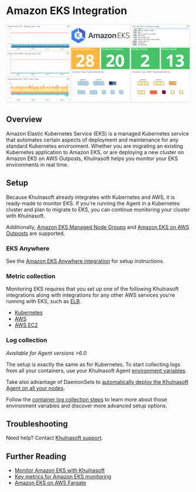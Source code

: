 # Amazon EKS Integration

![EKS Dashboard][1]

## Overview

Amazon Elastic Kubernetes Service (EKS) is a managed Kubernetes service that automates certain aspects of deployment and maintenance for any standard Kubernetes environment. Whether you are migrating an existing Kubernetes application to Amazon EKS, or are deploying a new cluster on Amazon EKS on AWS Outposts, Khulnasoft helps you monitor your EKS environments in real time.

## Setup

Because Khulnasoft already integrates with Kubernetes and AWS, it is ready-made to monitor EKS. If you're running the Agent in a Kubernetes cluster and plan to migrate to EKS, you can continue monitoring your cluster with Khulnasoft. 

Additionally, [Amazon EKS Managed Node Groups][2] and [Amazon EKS on AWS Outposts][3] are supported.

### EKS Anywhere

See the [Amazon EKS Anywhere integration][16] for setup instructions.

### Metric collection

Monitoring EKS requires that you set up one of the following Khulnasoft integrations along with integrations for any other AWS services you're running with EKS, such as [ELB][7].

- [Kubernetes][4]
- [AWS][5]
- [AWS EC2][6]

### Log collection

_Available for Agent versions >6.0_

The setup is exactly the same as for Kubernetes.
To start collecting logs from all your containers, use your Khulnasoft Agent [environment variables][8].

Take also advantage of DaemonSets to [automatically deploy the Khulnasoft Agent on all your nodes][9].

Follow the [container log collection steps][10] to learn more about those environment variables and discover more advanced setup options.

## Troubleshooting

Need help? Contact [Khulnasoft support][11].

## Further Reading

- [Monitor Amazon EKS with Khulnasoft][12]
- [Key metrics for Amazon EKS monitoring][13]
- [Amazon EKS on AWS Fargate][14]

[1]: https://raw.githubusercontent.com/KhulnaSoft/integrations-core/master/amazon_eks/images/amazon_eks_dashboard.png
[2]: https://docs.aws.amazon.com/eks/latest/userguide/managed-node-groups.html
[3]: https://docs.aws.amazon.com/eks/latest/userguide/eks-on-outposts.html
[4]: https://docs.khulnasoft.com/integrations/kubernetes/
[5]: https://docs.khulnasoft.com/integrations/amazon_web_services/
[6]: https://docs.khulnasoft.com/integrations/amazon_ec2/
[7]: https://docs.khulnasoft.com/integrations/amazon_elb/
[8]: https://docs.khulnasoft.com/agent/basic_agent_usage/kubernetes/#log-collection-setup
[9]: https://docs.khulnasoft.com/agent/basic_agent_usage/kubernetes/#container-installation
[10]: https://docs.khulnasoft.com/logs/log_collection/docker/#option-2-container-installation
[11]: https://docs.khulnasoft.com/help/
[12]: https://www.khulnasoft.com/blog/announcing-eks
[13]: https://www.khulnasoft.com/blog/eks-cluster-metrics
[14]: https://docs.khulnasoft.com/integrations/eks_fargate/
[15]: https://aws.amazon.com/eks/eks-anywhere/
[16]: https://docs.khulnasoft.com/integrations/eks_anywhere/
